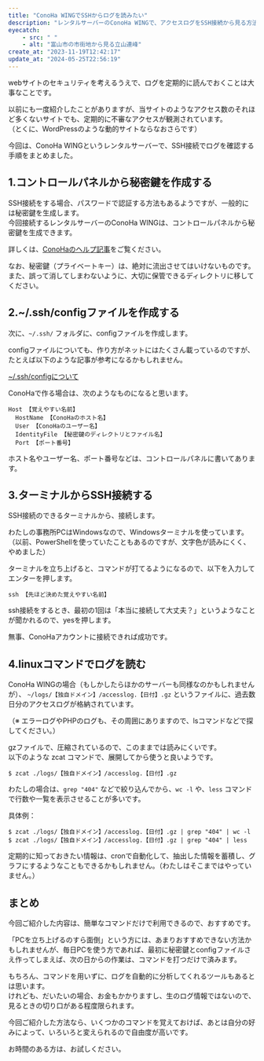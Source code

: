 ```yaml
---
title: "ConoHa WINGでSSHからログを読みたい"
description: "レンタルサーバーのConoHa WINGで、アクセスログをSSH接続から見る方法をまとめました"
eyecatch: 
    - src: " "
    - alt: "富山市の市街地から見る立山連峰"
create_at: "2023-11-19T12:42:17"
update_at: "2024-05-25T22:56:19"
---
```


webサイトのセキュリティを考えるうえで、ログを定期的に読んでおくことは大事なことです。

以前にも一度紹介したことがありますが、当サイトのようなアクセス数のそれほど多くないサイトでも、定期的に不審なアクセスが観測されています。  
（とくに、WordPressのような動的サイトならなおさらです）

今回は、ConoHa WINGというレンタルサーバーで、SSH接続でログを確認する手順をまとめました。

## 1.コントロールパネルから秘密鍵を作成する

SSH接続をする場合、パスワードで認証する方法もあるようですが、一般的には秘密鍵を生成します。  
今回接続するレンタルサーバーのConoHa WINGは、コントロールパネルから秘密鍵を生成できます。

詳しくは、[ConoHaのヘルプ記事](https://support.conoha.jp/w/sshaccount/)をご覧ください。

なお、秘密鍵（プライベートキー）は、絶対に流出させてはいけないものです。  
また、誤って消してしまわないように、大切に保管できるディレクトリに移してください。

## 2.~/.ssh/configファイルを作成する

次に、`~/.ssh/` フォルダに、configファイルを作成します。

configファイルについても、作り方がネットにはたくさん載っているのですが、たとえば以下のような記事が参考になるかもしれません。

[~/.ssh/configについて](https://qiita.com/passol78/items/2ad123e39efeb1a5286b)

ConoHaで作る場合は、次のようなものになると思います。

```
Host 【覚えやすい名前】
  HostName 【ConoHaのホスト名】
  User 【ConoHaのユーザー名】
  IdentityFile 【秘密鍵のディレクトリとファイル名】
  Port 【ポート番号】
```

ホスト名やユーザー名、ポート番号などは、コントロールパネルに書いてあります。

## 3.ターミナルからSSH接続する

SSH接続のできるターミナルから、接続します。

わたしの事務所PCはWindowsなので、Windowsターミナルを使っています。  
（以前、PowerShellを使っていたこともあるのですが、文字色が読みにくく、やめました）

ターミナルを立ち上げると、コマンドが打てるようになるので、以下を入力してエンターを押します。

```
ssh 【先ほど決めた覚えやすい名前】
```

ssh接続をするとき、最初の1回は「本当に接続して大丈夫？」というようなことが聞かれるので、yesを押します。

無事、ConoHaアカウントに接続できれば成功です。

## 4.linuxコマンドでログを読む

ConoHa WINGの場合（もしかしたらほかのサーバーも同様なのかもしれませんが）、 `~/logs/【独自ドメイン】/accesslog.【日付】.gz` というファイルに、過去数日分のアクセスログが格納されています。

（※ エラーログやPHPのログも、その周囲にありますので、lsコマンドなどで探してください。）

gzファイルで、圧縮されているので、このままでは読みにくいです。  
以下のような zcat コマンドで、展開してから使うと良いようです。

```
$ zcat ./logs/【独自ドメイン】/accesslog.【日付】.gz
```

わたしの場合は、`grep "404"` などで絞り込んでから、`wc -l` や、`less` コマンドで行数や一覧を表示させることが多いです。

具体例：

```
$ zcat ./logs/【独自ドメイン】/accesslog.【日付】.gz | grep "404" | wc -l
$ zcat ./logs/【独自ドメイン】/accesslog.【日付】.gz | grep "404" | less
```

定期的に知っておきたい情報は、cronで自動化して、抽出した情報を蓄積し、グラフにするようなこともできるかもしれません。（わたしはそこまではやっていません。）

## まとめ

今回ご紹介した内容は、簡単なコマンドだけで利用できるので、おすすめです。

「PCを立ち上げるのすら面倒」という方には、あまりおすすめできない方法かもしれませんが、毎日PCを使う方であれば、最初に秘密鍵とconfigファイルさえ作ってしまえば、次の日からの作業は、コマンドを打つだけで済みます。

もちろん、コマンドを用いずに、ログを自動的に分析してくれるツールもあるとは思います。  
けれども、だいたいの場合、お金もかかりますし、生のログ情報ではないので、見るときの切り口がある程度限られます。

今回ご紹介した方法なら、いくつかのコマンドを覚えておけば、あとは自分の好みによって、いろいろと変えられるので自由度が高いです。

お時間のある方は、お試しください。
